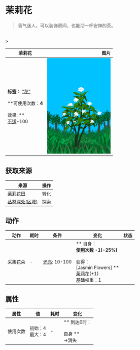 # 茉莉花  
> 香气迷人，可以装饰房间，也能沏一杯安神的茶。  
<br>  
>   
  
  茉莉花  |   图片   
 ----  |  ----:   
 **标签：**	[“花”](tag_Flower.md)<br><br>**可使用次数：**4<br><br>** 效果: **<br>[不适](Discomfort.md)-100  |  <img decoding="async" src="Sprite/Jasmine.png" href="a.md" style="max-width:300px;max-height:300px;">   
  
## 获取来源  
来源  |  操作  
----  |  ----  
[茉莉花田](CropPlotJasmine.md)  |  转化  
[丛林深处(区域)](DeepJungle.md)  |  探索  
## 动作  
动作  |  耗时  |  条件  |  变化  |  状态  
----  |  ----  |  ----  |  ----  |  ----  
采集花朵<br>  |  -  |  [光亮](Light.md): 10-100  |  ** 自身：**<br>使用次数  -1(-25%)<br><br>** 获得： **<br>** [Jasmin Flowers] **<br>  [茉莉花](JasmineFlowers.md)(+1)<br>基础权重：1  |    
## 属性   
属性  |  值  |  耗时  |  变化  
----  |  ----  |  ----  |  ----  
使用次数  |  初始：4<br>最大：4  |  -  |  ** 到达0时： **<br><br>** 自身 **<br>→消失  


<script>document.title="茉莉花 - 卡牌生存百科 Card Survival Wiki";</script>